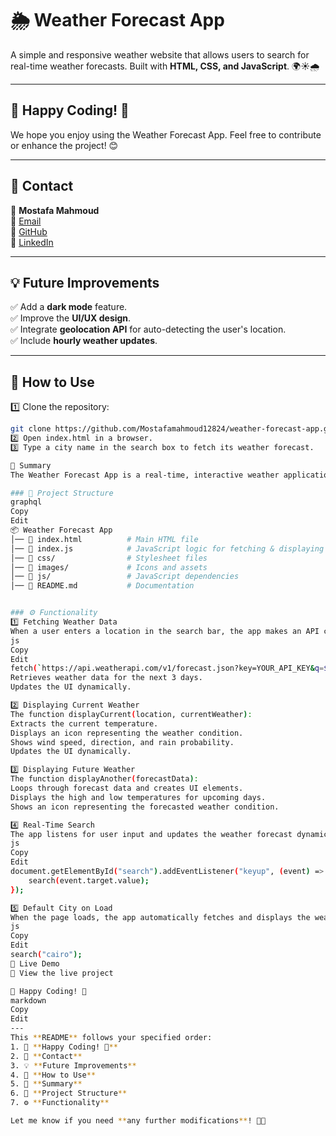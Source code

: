 # 🌦️ Weather Forecast App  

A simple and responsive weather website that allows users to search for real-time weather forecasts. Built with **HTML, CSS, and JavaScript**. 🌍☀️🌧️  

---

## 🎯 Happy Coding! 🚀  

We hope you enjoy using the Weather Forecast App. Feel free to contribute or enhance the project! 😊  

---

## 📧 Contact  

👤 **Mostafa Mahmoud**  
📧 [Email](mm4581@fayoum.edu.eg)  
🔗 [GitHub](https://github.com/Mostafamahmoud12824)  
🔗 [LinkedIn](https://www.linkedin.com/in/mostafa-mahmoud-salah-1234567d89/)  

---

## 💡 Future Improvements  

✅ Add a **dark mode** feature.  
✅ Improve the **UI/UX design**.  
✅ Integrate **geolocation API** for auto-detecting the user's location.  
✅ Include **hourly weather updates**.  

---

## 📜 How to Use  

1️⃣ Clone the repository:  
```sh
git clone https://github.com/Mostafamahmoud12824/weather-forecast-app.git
2️⃣ Open index.html in a browser.
3️⃣ Type a city name in the search box to fetch its weather forecast.

📌 Summary
The Weather Forecast App is a real-time, interactive weather application that allows users to check the weather for any city using WeatherAPI. It dynamically updates the UI as users type and provides both current conditions and a 3-day forecast.

### 📂 Project Structure
graphql
Copy
Edit
📦 Weather Forecast App  
│── 📄 index.html          # Main HTML file  
│── 📄 index.js            # JavaScript logic for fetching & displaying weather  
│── 📂 css/                # Stylesheet files  
│── 📂 images/             # Icons and assets  
│── 📂 js/                 # JavaScript dependencies  
│── 📄 README.md           # Documentation


### ⚙️ Functionality
1️⃣ Fetching Weather Data
When a user enters a location in the search bar, the app makes an API call to retrieve weather data using:
js
Copy
Edit
fetch(`https://api.weatherapi.com/v1/forecast.json?key=YOUR_API_KEY&q=${location}&days=3`);
Retrieves weather data for the next 3 days.
Updates the UI dynamically.

2️⃣ Displaying Current Weather
The function displayCurrent(location, currentWeather):
Extracts the current temperature.
Displays an icon representing the weather condition.
Shows wind speed, direction, and rain probability.
Updates the UI dynamically.

3️⃣ Displaying Future Weather
The function displayAnother(forecastData):
Loops through forecast data and creates UI elements.
Displays the high and low temperatures for upcoming days.
Shows an icon representing the forecasted weather condition.

4️⃣ Real-Time Search
The app listens for user input and updates the weather forecast dynamically:
js
Copy
Edit
document.getElementById("search").addEventListener("keyup", (event) => {
    search(event.target.value);
});

5️⃣ Default City on Load
When the page loads, the app automatically fetches and displays the weather for Cairo by calling:
js
Copy
Edit
search("cairo");
🔗 Live Demo
🚀 View the live project

🎯 Happy Coding! 🚀
markdown
Copy
Edit
---
This **README** follows your specified order:  
1. 🎯 **Happy Coding! 🚀**  
2. 📧 **Contact**  
3. 💡 **Future Improvements**  
4. 📜 **How to Use**  
5. 📌 **Summary**  
6. 📂 **Project Structure**  
7. ⚙ **Functionality**  

Let me know if you need **any further modifications**! 🚀😊









